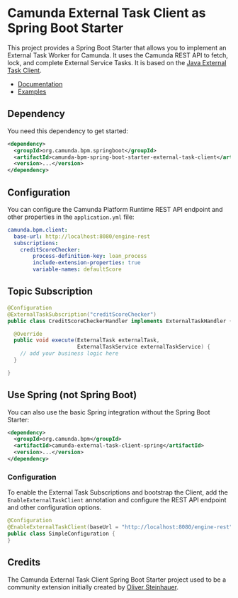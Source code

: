 # Camunda External Task Client as Spring Boot Starter

This project provides a Spring Boot Starter that allows you to implement an External Task Worker for Camunda. It uses the Camunda REST API to fetch, lock, and complete External Service Tasks. It is based on the [Java External Task Client](../../clients/java).

* [Documentation](https://docs.camunda.org/manual/develop/user-guide/ext-client/spring-boot-starter/)
* [Examples](https://github.com/camunda/camunda-bpm-examples/tree/master/spring-boot-starter/external-task-client)

## Dependency

You need this dependency to get started:

```xml
<dependency>
  <groupId>org.camunda.bpm.springboot</groupId>
  <artifactId>camunda-bpm-spring-boot-starter-external-task-client</artifactId>
  <version>...</version>
</dependency>
```

## Configuration

You can configure the Camunda Platform Runtime REST API endpoint and other properties in the `application.yml` file:

```yaml
camunda.bpm.client:
  base-url: http://localhost:8080/engine-rest
  subscriptions:
    creditScoreChecker:
        process-definition-key: loan_process
        include-extension-properties: true
        variable-names: defaultScore
```

## Topic Subscription

```java
@Configuration
@ExternalTaskSubscription("creditScoreChecker")
public class CreditScoreCheckerHandler implements ExternalTaskHandler {

  @Override
  public void execute(ExternalTask externalTask, 
                      ExternalTaskService externalTaskService) {
    // add your business logic here
  }

}
```

## Use Spring (not Spring Boot)

You can also use the basic Spring integration without the Spring Boot Starter:

```xml
<dependency>
  <groupId>org.camunda.bpm</groupId>
  <artifactId>camunda-external-task-client-spring</artifactId>
  <version>...</version>
</dependency>
```

### Configuration

To enable the External Task Subscriptions and bootstrap the Client, add the `EnableExternalTaskClient` annotation and configure the REST API endpoint and other configuration options.

```java
@Configuration
@EnableExternalTaskClient(baseUrl = "http://localhost:8080/engine-rest")
public class SimpleConfiguration {
}
```

## Credits

The Camunda External Task Client Spring Boot Starter project used to be a community extension initially created by [Oliver Steinhauer](https://github.com/osteinhauer).
